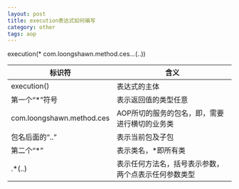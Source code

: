 ```yaml
---
layout: post
title: execution表达式如何编写
category: other
tags: aop
---
```

execution(* com.loongshawn.method.ces..*.*(..))

标识符|含义
-----|----
execution() |	表达式的主体
第一个“*”符号 |	表示返回值的类型任意
com.loongshawn.method.ces	| AOP所切的服务的包名，即，需要进行横切的业务类
包名后面的“..” |	表示当前包及子包
第二个“*”	| 表示类名，*即所有类
.*(..)	| 表示任何方法名，括号表示参数，两个点表示任何参数类型
